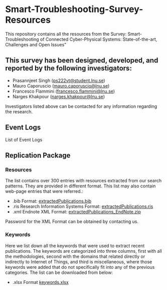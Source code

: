 # Smart-Troubleshooting-Survey-Resources
This repository contains all the resources from the Survey: Smart-Troubleshooting of Connected Cyber-Physical Systems: State-of-the-art, Challenges and Open Issues"

## This survey has been designed, developed, and reported by the following investigators:
- Prasannjeet Singh (ps222vt@student.lnu.se)
- Mauro Caporuscio (mauro.caporuscio@lnu.se)
- Francesco Flammini (francesco.flammini@lnu.se)
- Narges Khakpour (narges.khakpour@lnu.se)

Investigators listed above can be contacted for any information regarding the research.

## Event Logs
List of Event Logs

## Replication Package
### Resources
The list contains over 300 entries with resources extracted from our search patterns. They are provided in different format. This list may also contain web-page entries that were referred.:
 - .bib Format: [extractedPublications.bib](https://raw.githubusercontent.com/prasannjeet/Smart-Troubleshooting-Survey-Resources/master/extractedPublications.bib)
 - .ris Research Information Systems Format: [extractedPublications.ris](https://raw.githubusercontent.com/prasannjeet/Smart-Troubleshooting-Survey-Resources/master/extractedPublications.ris)
 - .xml Endnote XML Format: [extractedPublications_EndNote.zip](https://drive.google.com/open?id=1rBP7SgD4SKGUuBKtMytSsFzIKWTibMR_)
 
 Password for the XML Format can be obtained by contacting us.
 
 ### Keywords
 Here we list down all the keywords that were used to extract recent publications. The keywords are categorized into three columns, first with all the methodologies, second with the domains that related directly or indirectly to Internet of Things, and third is miscellaneous, where those keywords were added that do not specifically fit into any of the previous categories. The list can be downloaded from below:
 - .xlsx Format [keywords.xlsx](https://github.com/prasannjeet/Smart-Troubleshooting-Survey-Resources/blob/master/keywords.xlsx?raw=true)